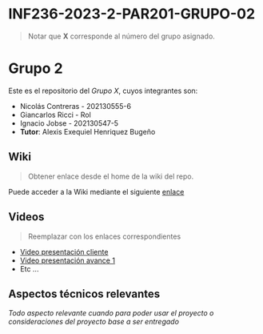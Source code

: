 # INF236-2023-2-PAR201-GRUPO-02
> Notar que **X** corresponde al número del grupo asignado.

# Grupo 2

Este es el repositorio del *Grupo X*, cuyos integrantes son:

* Nicolás Contreras - 202130555-6
* Giancarlos Ricci  - Rol
* Ignacio Jobse - 202130547-5
* **Tutor**: Alexis Exequiel Henriquez Bugeño

## Wiki

> Obtener enlace desde el home de la wiki del repo.

Puede acceder a la Wiki mediante el siguiente [enlace](https://gitlab.inf.utfsm.cl/)

## Videos

> Reemplazar con los enlaces correspondientes

* [Video presentación cliente](https://www.youtube.com)
* [Video presentación avance 1](https://www.youtube.com/watch?v=nlBoEQecQVU)
* Etc ...

## Aspectos técnicos relevantes

_Todo aspecto relevante cuando para poder usar el proyecto o consideraciones del proyecto base a ser entregado_
